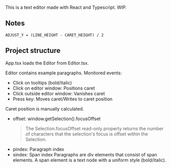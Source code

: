 This is a text editor made with React and Typescript. WIP.

## Notes

```
ADJUST_Y = (LINE_HEIGHT - CARET_HEIGHT) / 2
```

## Project structure

App.tsx loads the Editor from Editor.tsx.

Editor contains example paragraphs.
Monitored events:

- Click on tooltips (bold/italic)
- Click on editor window: Positions caret
- Click outside editor window: Vanishes caret
- Press key: Moves caret/Writes to caret position

Caret position is manually calculated.

- offset: window.getSelection().focusOffset
  > The Selection.focusOffset read-only property returns the number of characters that the selection's focus is offset within the Selection.
- pindex: Paragraph index
- sindex: Span index
  Paragraphs are div elements that consist of span elements. A span element is a text node with a uniform style (bold/italic).
